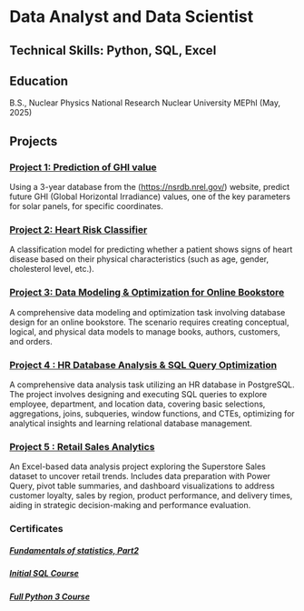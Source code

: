 # Data Analyst and Data Scientist

## Technical Skills: Python, SQL, Excel
## Education 
B.S., Nuclear Physics   National Research Nuclear University MEPhI (May, 2025)

## Projects
### [Project 1: Prediction of GHI value](https://github.com/Azimovich41/aziz_portfolio/blob/main/Project%201(DA%20%2BDS)/GHI_predict_python_ML_Tilabov%20%E2%80%94%20%D0%BA%D0%BE%D0%BF%D0%B8%D1%8F.ipynb)
Using a 3-year database from the (https://nsrdb.nrel.gov/) website, predict future GHI (Global Horizontal Irradiance) values, one of the key parameters for solar panels, for specific coordinates.

### [Project 2: Heart Risk Classifier](https://github.com/Azimovich41/aziz_portfolio/blob/main/Project%202%20(DA%20%2B%20DS)/Heart%20Risk%20Classifier_02-Logistic-Regression-Project.ipynb)
A classification model for predicting whether a patient shows signs of heart disease based on their physical characteristics (such as age, gender, cholesterol level, etc.). 

### [Project 3: Data Modeling & Optimization for Online Bookstore](https://github.com/Azimovich41/aziz_portfolio/tree/main/Project%203%20(DA))
A comprehensive data modeling and optimization task involving database design for an online bookstore. The scenario requires creating conceptual, logical, and physical data models to manage books, authors, customers, and orders.

### [Project 4 : HR Database Analysis & SQL Query Optimization](https://github.com/Azimovich41/aziz_portfolio/blob/main/Project%204%20(DA)/HR_analysis.sql)
A comprehensive data analysis task utilizing an HR database in PostgreSQL. The project involves designing and executing SQL queries to explore employee, department, and location data, covering basic selections, aggregations, joins, subqueries, window functions, and CTEs, optimizing for analytical insights and learning relational database management.

### [Project 5 : Retail Sales Analytics](https://github.com/Azimovich41/aziz_portfolio/tree/main/Project%205%20(DA))
An Excel-based data analysis project exploring the Superstore Sales dataset to uncover retail trends. Includes data preparation with Power Query, pivot table summaries, and dashboard visualizations to address customer loyalty, sales by region, product performance, and delivery times, aiding in strategic decision-making and performance evaluation. 

### Certificates 
##### [Fundamentals of statistics, Part2](https://drive.google.com/file/d/1sEA0JdtILVfebUWEspAa6XcajuL0eYVj/view)
##### [Initial SQL Course](https://drive.google.com/file/d/105QMvfcUfRoa0yTHb58kiEPf17t_cAmB/view)
##### [Full Python 3 Course](https://drive.google.com/file/d/1YyqK8YWSAWrtqzXcPAXEW5zVUuS-GSQc/view)
